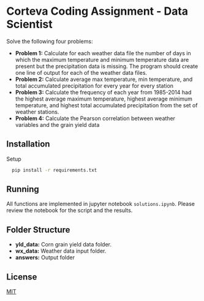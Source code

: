 
# Corteva Coding Assignment - Data Scientist

Solve the following four problems:
- **Problem 1:**
   Calculate for each weather data file the number of days in which the maximum temperature and minimum temperature data are present but the precipitation data is missing. The program should create one line of output for each of the weather data files.
- **Problem 2:**
   Calculate average max temperature, min temperature, and total accumulated precipitation for every year for every station
- **Problem 3:**
   Calculate the frequency of each year from 1985-2014 had the highest average maximum temperature, highest average minimum temperature, and highest total accumulated precipitation from the set of weather stations.
- **Problem 4:**
   Calculate the Pearson correlation between weather variables and the grain yield data




## Installation

Setup

```bash
  pip install -r requirements.txt
```
    
## Running

All functions are implemented in jupyter notebook ```solutions.ipynb```. Please review the notebook for the script and the results.

## Folder Structure

- **yld_data:** Corn grain yield data folder.
- **wx_data:** Weather data input folder.
- **answers:** Output folder


## License

[MIT](https://choosealicense.com/licenses/mit/)